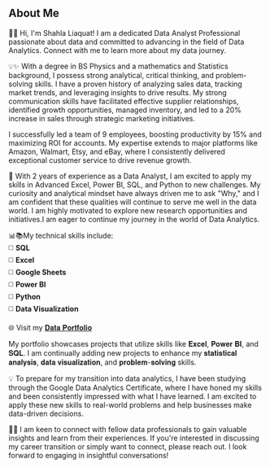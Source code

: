  ## About Me<br>
👋🏻 Hi, I'm Shahla Liaquat! I am a dedicated Data Analyst Professional passionate about data and committed to advancing in the field of Data Analytics. Connect with me to learn more about my data journey. 

💡✨ With a degree in BS Physics and a  mathematics and Statistics background, I possess strong analytical, critical thinking, and problem-solving skills. I have a proven history of analyzing sales data, tracking market trends, and leveraging insights to drive results. My strong communication skills have facilitated effective supplier relationships, identified growth opportunities, managed inventory, and led to a 20% increase in sales through strategic marketing initiatives.

I successfully led a team of 9 employees, boosting productivity by 15% and maximizing ROI for accounts. My expertise extends to major platforms like Amazon, Walmart, Etsy, and eBay, where I consistently delivered exceptional customer service to drive revenue growth.

🌟 With 2 years of experience as a Data Analyst, I am excited to apply my skills in Advanced Excel, Power BI, SQL, and Python to new challenges. My curiosity and analytical mindset have always driven me to ask "Why," and I am confident that these qualities will continue to serve me well in the data world. I am highly motivated to explore new research opportunities and initiatives.I am eager to continue my journey in the world of Data Analytics. 

📊📚My technical skills include: <br>
◻️ **SQL** <br>
◻️ **Excel** <br>
◻️ **Google Sheets** <br>
◻️ **Power BI**<br>
◻️ **Python** <br>
◻️ **Data Visualization** <br>

🌐 Visit my [𝐃𝐚𝐭𝐚 𝐏𝐨𝐫𝐭𝐟𝐨𝐥𝐢𝐨](https://shahlaliquat.github.io/shahlaliaquat.github.io/)

My portfolio showcases projects that utilize skills like 𝐄𝐱𝐜𝐞𝐥, 𝐏𝐨𝐰𝐞𝐫 𝐁𝐈, and 𝐒𝐐𝐋. I am continually adding new projects to enhance my 𝐬𝐭𝐚𝐭𝐢𝐬𝐭𝐢𝐜𝐚𝐥 𝐚𝐧𝐚𝐥𝐲𝐬𝐢𝐬, 𝐝𝐚𝐭𝐚 𝐯𝐢𝐬𝐮𝐚𝐥𝐢𝐳𝐚𝐭𝐢𝐨𝐧, and 𝐩𝐫𝐨𝐛𝐥𝐞𝐦-𝐬𝐨𝐥𝐯𝐢𝐧𝐠 skills.

💡 To prepare for my transition into data analytics, I have been studying through the Google  Data Analytics Certificate, where I have honed my skills and been consistently impressed with what I have learned. I am excited to apply these new skills to real-world problems and help businesses make data-driven decisions.

 🌝🌟 I am keen to connect with fellow data professionals to gain valuable insights and learn from their experiences. If you're interested in discussing my career transition or simply want to connect, please reach out. I look forward to engaging in insightful conversations!
